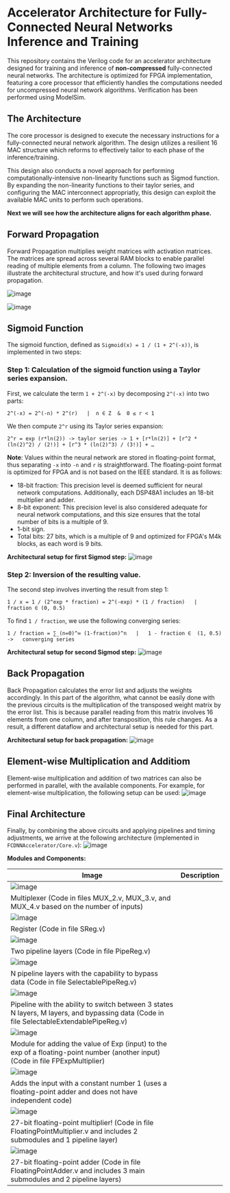 # Accelerator Architecture for Fully-Connected Neural Networks Inference and Training
This repository contains the Verilog code for an accelerator architecture designed for training and inference of **non-compressed** fully-connected neural networks. The architecture is optimized for FPGA implementation, featuring a core processor that efficiently handles the computations needed for uncompressed neural network algorithms. Verification has been performed using ModelSim.

## The Architecture
The core processor is designed to execute the necessary instructions for a fully-connected neural network algorithm. The design utilizes a resilient 16 MAC structure which reforms to effectively tailor to each phase of the inference/training.

This design also conducts a novel approach for performing computationally-intensive non-linearity functions such as Sigmod function. By expanding the non-linearity functions to their taylor series, and configuring the MAC interconnect appropriatly, this design can exploit the available MAC units to perform such operations.

**Next we will see how the architecture aligns for each algorithm phase.**

## Forward Propagation
Forward Propagation multiplies weight matrices with activation matrices. The matrices are spread across several RAM blocks to enable parallel reading of multiple elements from a column.
The following two images illustrate the architectural structure, and how it's used during forward propagation.

![image](https://github.com/SamanMohseni/FCDNNAccelerator/assets/51726090/84641aeb-b0d2-44e7-b640-02412623a052)

![image](https://github.com/SamanMohseni/FCDNNAccelerator/assets/51726090/a61f3d4c-7466-4608-91c8-1b908b997d29)

## Sigmoid Function
The sigmoid function, defined as `Sigmoid(x) = 1 / (1 + 2^(-x))`, is implemented in two steps:
### Step 1: Calculation of the sigmoid function using a Taylor series expansion.
First, we calculate the term `1 + 2^(-x)` by decomposing `2^(-x)` into two parts:

```
2^(-x) = 2^(-n) * 2^(r)   |  n ∈ Z  &  0 ≤ r < 1
```
We then compute `2^r` using its Taylor series expansion:

```
2^r = exp (r*ln(2)) -> taylor series -> 1 + [r*ln(2)] + [r^2 * (ln(2)^2) / (2!)] + [r^3 * (ln(2)^3) / (3!)] + …
```
**Note**: Values within the neural network are stored in floating-point format, thus separating `-x` into `-n` and `r` is straightforward. The floating-point format is optimized for FPGA and is not based on the IEEE standard. It is as follows:
- 18-bit fraction: This precision level is deemed sufficient for neural network computations. Additionally, each DSP48A1 includes an 18-bit multiplier and adder.
- 8-bit exponent: This precision level is also considered adequate for neural network computations, and this size ensures that the total number of bits is a multiple of 9.
- 1-bit sign.
- Total bits: 27 bits, which is a multiple of 9 and optimized for FPGA's M4k blocks, as each word is 9 bits.

**Architectural setup for first Sigmod step:**
![image](https://github.com/SamanMohseni/FCDNNAccelerator/assets/51726090/2a7cc33c-66cf-4da6-b398-3c11805af77d)


### Step 2: Inversion of the resulting value.
The second step involves inverting the result from step 1:

```
1 / x = 1 / (2^exp * fraction) = 2^(-exp) * (1 / fraction)   |   fraction ∈ (0, 0.5)
```

To find `1 / fraction`, we use the following converging series:

```
1 / fraction = ∑_(n=0)^∞ (1-fraction)^n   |   1 - fraction ∈  (1, 0.5)   ->   converging series
```

**Architectural setup for second Sigmod step:**
![image](https://github.com/SamanMohseni/FCDNNAccelerator/assets/51726090/63cceaf0-bbfb-498b-9cbe-81ec1a704ef7)

## Back Propagation
Back Propagation calculates the error list and adjusts the weights accordingly.
In this part of the algorithm, what cannot be easily done with the previous circuits is the multiplication of the transposed weight matrix by the error list. This is because parallel reading from this matrix involves 16 elements from one column, and after transposition, this rule changes. As a result, a different dataflow and architectural setup is needed for this part.

**Architectural setup for back propagation:**
![image](https://github.com/SamanMohseni/FCDNNAccelerator/assets/51726090/cbb38c35-c0e9-40d5-b5c5-115fc7fda395)

## Element-wise Multiplication and Additiom
Element-wise multiplication and addition of two matrices can also be performed in parallel, with the available components. For example, for element-wise multiplication, the following setup can be used:
![image](https://github.com/SamanMohseni/FCDNNAccelerator/assets/51726090/e5019d5e-feef-4b2f-80ec-f15299118942)


## Final Architecture
Finally, by combining the above circuits and applying pipelines and timing adjustments, we arrive at the following architecture (implemented in `FCDNNAccelerator/Core.v`):
![image](https://github.com/SamanMohseni/FCDNNAccelerator/assets/51726090/2ee1985a-127e-4232-8171-05c48398ff78)

**Modules and Components:**

| Image | Description |
| --- | --- |
| ![image](https://github.com/SamanMohseni/FCDNNAccelerator/assets/51726090/d00b6fcc-42bc-4912-bd3a-73b157b88e46)
 | Multiplexer (Code in files MUX_2.v, MUX_3.v, and MUX_4.v based on the number of inputs) |
| ![image](https://github.com/SamanMohseni/FCDNNAccelerator/assets/51726090/75a93410-e1d1-403c-8355-bdd327811598)
 | Register (Code in file SReg.v) |
| ![image](https://github.com/SamanMohseni/FCDNNAccelerator/assets/51726090/ca2c4207-2ee1-4b13-b29f-5f45d4df8ef5)
 | Two pipeline layers (Code in file PipeReg.v) |
| ![image](https://github.com/SamanMohseni/FCDNNAccelerator/assets/51726090/9b7ad3d6-9439-4600-b9d5-1121932e3c84)
 | N pipeline layers with the capability to bypass data (Code in file SelectablePipeReg.v) |
| ![image](https://github.com/SamanMohseni/FCDNNAccelerator/assets/51726090/40d3cd76-9aaf-427c-b272-832d422de0d9)
 | Pipeline with the ability to switch between 3 states N layers, M layers, and bypassing data (Code in file SelectableExtendablePipeReg.v) |
| ![image](https://github.com/SamanMohseni/FCDNNAccelerator/assets/51726090/5de546a4-d8b9-49e1-b18c-af63c3d47efd)
 | Module for adding the value of Exp (input) to the exp of a floating-point number (another input) (Code in file FPExpMultiplier) |
| ![image](https://github.com/SamanMohseni/FCDNNAccelerator/assets/51726090/6f6b82ff-5d33-4562-a768-d7a8c036f40e)
 | Adds the input with a constant number 1 (uses a floating-point adder and does not have independent code) |
| ![image](https://github.com/SamanMohseni/FCDNNAccelerator/assets/51726090/e9fd6261-f32d-4822-b84a-7364997f330d)
 | 27-bit floating-point multiplier! (Code in file FloatingPointMultiplier.v and includes 2 submodules and 1 pipeline layer) |
| ![image](https://github.com/SamanMohseni/FCDNNAccelerator/assets/51726090/7653af7d-d9ea-42e3-b4f1-dc855573dc87)
 | 27-bit floating-point adder (Code in file FloatingPointAdder.v and includes 3 main submodules and 2 pipeline layers) |


